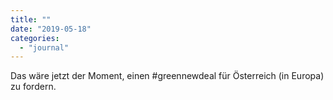 ```yaml
---
title: ""
date: "2019-05-18"
categories: 
  - "journal"
---
```


Das wäre jetzt der Moment, einen #greennewdeal für Österreich (in Europa) zu fordern.
